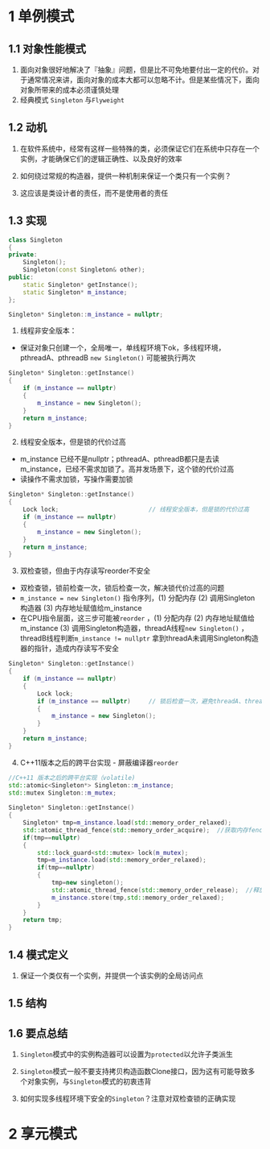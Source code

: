 # 1 单例模式

## 1.1 对象性能模式

1. 面向对象很好地解决了『抽象』问题，但是比不可免地要付出一定的代价。对于通常情况来讲，面向对象的成本大都可以忽略不计。但是某些情况下，面向对象所带来的成本必须谨慎处理
2. 经典模式 `Singleton` 与`Flyweight`

## 1.2 动机

1. 在软件系统中，经常有这样一些特殊的类，必须保证它们在系统中只存在一个实例，才能确保它们的逻辑正确性、以及良好的效率

2. 如何绕过常规的构造器，提供一种机制来保证一个类只有一个实例？

3. 这应该是类设计者的责任，而不是使用者的责任

## 1.3 实现

```c++
class Singleton
{
private:
	Singleton();
	Singleton(const Singleton& other);
public:
	static Singleton* getInstance();
	static Singleton* m_instance;
};

Singleton* Singleton::m_instance = nullptr;
```

1. 线程非安全版本：

* 保证对象只创建一个，全局唯一，单线程环境下ok，多线程环境，pthreadA、pthreadB `new Singleton()` 可能被执行两次

```c++
Singleton* Singleton::getInstance()
{
	if (m_instance == nullptr) 
    {
		m_instance = new Singleton();
	}
	return m_instance;
}
```

2. 线程安全版本，但是锁的代价过高

* m_instance 已经不是nullptr；pthreadA、pthreadB都只是去读m_instance，已经不需求加锁了。高并发场景下，这个锁的代价过高
* 读操作不需求加锁，写操作需要加锁

```c++
Singleton* Singleton::getInstance()
{
	Lock lock;                         // 线程安全版本，但是锁的代价过高
    if (m_instance == nullptr) 
    {
		m_instance = new Singleton();
	}
	return m_instance;
}
```

3. 双检查锁，但由于内存读写reorder不安全

* 双检查锁，锁前检查一次，锁后检查一次，解决锁代价过高的问题
* `m_instance = new Singleton()` 指令序列，(1) 分配内存 (2) 调用Singleton构造器 (3) 内存地址赋值给m_instance
* 在CPU指令层面，这三步可能被`reorder` ，(1) 分配内存 (2) 内存地址赋值给m_instance (3) 调用Singleton构造器，threadA线程`new Singleton()` ，threadB线程判断`m_instance != nullptr` 拿到threadA未调用Singleton构造器的指针，造成内存读写不安全

```c++
Singleton* Singleton::getInstance()
{
	if (m_instance == nullptr) 
    {
		Lock lock;
		if (m_instance == nullptr)     // 锁后检查一次，避免threadA、threadB创建两次Singleton
        {
			m_instance = new Singleton();
		}
	}
	return m_instance;
}
```

4. C++11版本之后的跨平台实现 - 屏蔽编译器`reorder`

```c++
//C++11 版本之后的跨平台实现（volatile)
std::atomic<Singleton*> Singleton::m_instance;
std::mutex Singleton::m_mutex;
 
Singleton* Singleton::getInstance()
{
	Singleton* tmp=m_instance.load(std::memory_order_relaxed);
	std::atomic_thread_fence(std::memory_order_acquire);  //获取内存fence
	if(tmp==nullptr)
	{
		std::lock_guard<std::mutex> lock(m_mutex);
	    tmp=m_instance.load(std::memory_order_relaxed);
	    if(tmp==nullptr)
		{
			tmp=new singleton();
		 	std::atomic_thread_fence(std::memory_order_release);  //释放内存fence
			m_instance.store(tmp,std::memory_order_relaxed);
		}
	}
	return tmp;
}
```



## 1.4 模式定义

1. 保证一个类仅有一个实例，并提供一个该实例的全局访问点

## 1.5 结构



## 1.6 要点总结

1. `Singleton`模式中的实例构造器可以设置为`protected`以允许子类派生

2. `Singleton`模式一般不要支持拷贝构造函数Clone接口，因为这有可能导致多个对象实例，与`Singleton`模式的初衷违背
3. 如何实现多线程环境下安全的`Singleton`？注意对双检查锁的正确实现



# 2 享元模式